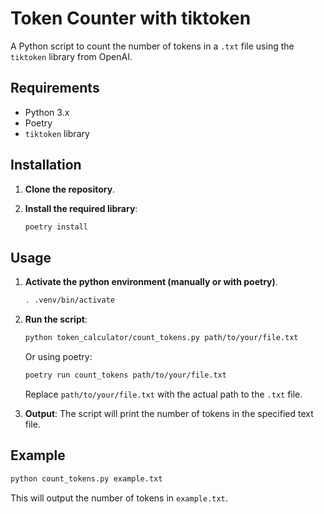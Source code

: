 # Token Counter with tiktoken

A Python script to count the number of tokens in a `.txt` file using the `tiktoken` library from OpenAI.

## Requirements

- Python 3.x
- Poetry
- `tiktoken` library

## Installation

1. **Clone the repository**.

2. **Install the required library**:
    ```bash
    poetry install
    ```

## Usage

1. **Activate the python environment (manually or with poetry)**.
    ```bash
    . .venv/bin/activate
    ```

2. **Run the script**:
    ```bash
    python token_calculator/count_tokens.py path/to/your/file.txt
    ```

    Or using poetry:

    ```bash
    poetry run count_tokens path/to/your/file.txt
    ```

    Replace `path/to/your/file.txt` with the actual path to the `.txt` file.

3. **Output**: The script will print the number of tokens in the specified text file.

## Example

```bash
python count_tokens.py example.txt
```

This will output the number of tokens in `example.txt`.
